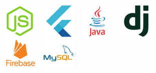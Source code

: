 
<img src="https://github.com/devicons/devicon/blob/master/icons/nodejs/nodejs-plain.svg" width="100" height="100"/> &nbsp;&nbsp;&nbsp;&nbsp;
<img src="https://github.com/devicons/devicon/blob/master/icons/flutter/flutter-original.svg" width="100" height="100"/> &nbsp;&nbsp;&nbsp;&nbsp;
<img src="https://github.com/devicons/devicon/blob/master/icons/java/java-original-wordmark.svg" width="100" height="100"/> &nbsp;&nbsp;&nbsp;&nbsp;
<img src="https://github.com/devicons/devicon/blob/master/icons/django/django-plain.svg" width="100" height="100"/> &nbsp;&nbsp;&nbsp;&nbsp;
<img src="https://github.com/devicons/devicon/blob/master/icons/firebase/firebase-plain-wordmark.svg" width="100" height="100"/> &nbsp;&nbsp;&nbsp;&nbsp;
<img src="https://github.com/devicons/devicon/blob/master/icons/mysql/mysql-original-wordmark.svg" width="100" height="100"/> &nbsp;&nbsp;&nbsp;&nbsp;


